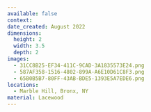 ```yaml
---
available: false
context:
date_created: August 2022
dimensions:
  height: 2
  width: 3.5
  depth: 2
images:
  - 31CC8B25-EF34-411C-9CAD-3A1835573E24.png
  - 587AF358-1516-4802-899A-A6E10D61C8F3.png
  - 65B0B5B7-80FF-43AB-BDE5-1393E5A7EDE6.png
locations:
  - Marble Hill, Bronx, NY
material: Lacewood
---
```

